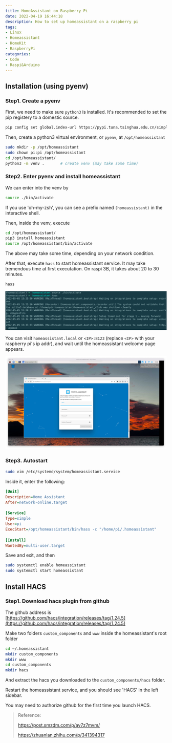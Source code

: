 ```yaml
---
title: HomeAssistant on Raspberry Pi 
date: 2022-04-19 16:44:18
description: How to set up homeassistant on a raspberry pi
tags: 
- Linux
- Homeassistant
- HomeKit
- RaspberryPi
categories: 
- Code
- Raspi&Arduino
---
```




## Installation (using pyenv)

### Step1. Create a pyenv

First, we need to make sure `python3` is installed. It's recommended to set the pip registery to a domestic source.

```sh
pip config set global.index-url https://pypi.tuna.tsinghua.edu.cn/simple
```

Then, create a python3 virtual environment, or `pyenv`, at `/opt/homeassistant`

```sh
sudo mkdir -p /opt/homeassistant
sudo chown pi:pi /opt/homeassistant
cd /opt/homeassistant/
python3 -m venv .       # create venv (may take some time)
```

### Step2. Enter pyenv and install homeassistant

We can enter into the venv by 

```sh
source ./bin/activate
```

If you use 'oh-my-zsh', you can see a prefix named `(homeassistant)` in the interactive shell.

Then, inside the venv, execute

```sh
cd /opt/homeassistant/
pip3 install homeassistant
source /opt/homeassistant/bin/activate
```

The above may take some time, depending on your network condition.

After that, execute `hass` to start homeassistant service. It may take tremendous time at first executation. On raspi 3B, it takes about 20 to 30 minutes.

```sh
hass
```

![](28_homeassistant/hass_install_pyenv_process.png)

You can visit `homeassistant.local` or  `<IP>:8123` (replace `<IP>` with your raspberry pi's ip addr), and wait until the homeassistant welcome page appears.

![](28_homeassistant/hass_welcome_page.png)

### Step3. Autostart

```sh
sudo vim /etc/systemd/system/homeassistant.service
```

Inside it, enter the following:

```ini
[Unit]
Description=Home Assistant
After=network-online.target

[Service]
Type=simple
User=pi
ExecStart=/opt/homeassistant/bin/hass -c "/home/pi/.homeassistant"

[Install]
WantedBy=multi-user.target
```

Save and exit, and then

```sh
sudo systemctl enable homeassistant
sudo systemctl start homeassistant
```



## Install HACS

### Step1. Download hacs plugin from github

The github address is [https://github.com/hacs/integration/releases/tag/1.24.5](https://github.com/hacs/integration/releases/tag/1.24.5)

Make two folders `custom_components` and `www` inside the homeassistant's root folder

```sh
cd ~/.homeassistant
mkdir custom_components
mkdir www
cd custom_components
mkdir hacs
```

And extract the hacs you downloaded to the `custom_components/hacs` folder.

Restart the homeassistant service, and you should see 'HACS' in the left sidebar. 

You may need to authorize github for the first time you launch HACS.



> Reference:
>
> https://post.smzdm.com/p/av7z7mvm/
>
> https://zhuanlan.zhihu.com/p/341394317
